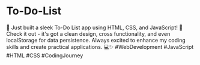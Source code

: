 # To-Do-List
🚀 Just built a sleek To-Do List app using HTML, CSS, and JavaScript! 📝 Check it out - it's got a clean design, cross functionality, and even localStorage for data persistence. Always excited to enhance my coding skills and create practical applications. 💻✨ #WebDevelopment #JavaScript #HTML #CSS #CodingJourney
